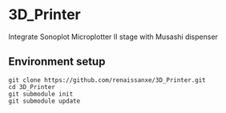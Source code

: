 # 3D_Printer
Integrate Sonoplot Microplotter II stage with Musashi dispenser

Environment setup
-----------------
``` 
git clone https://github.com/renaissanxe/3D_Printer.git
cd 3D_Printer
git submodule init
git submodule update
```

